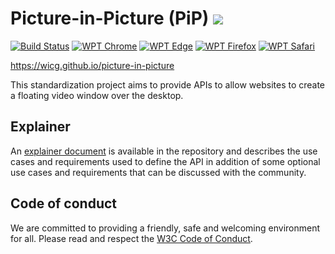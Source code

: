 # Picture-in-Picture (PiP) ![](https://storage.googleapis.com/material-icons/external-assets/v4/icons/svg/ic_picture_in_picture_alt_black_24px.svg) 

[![Build Status](https://travis-ci.org/WICG/picture-in-picture.svg?branch=master)](https://travis-ci.org/WICG/picture-in-picture)
[![WPT Chrome](https://wpt-badge.glitch.me/?product=chrome&prefix=/picture-in-picture/)](https://wpt.fyi/results/picture-in-picture)
[![WPT Edge](https://wpt-badge.glitch.me/?product=edge&prefix=/picture-in-picture/)](https://wpt.fyi/results/picture-in-picture)
[![WPT Firefox](https://wpt-badge.glitch.me/?product=firefox&prefix=/picture-in-picture/)](https://wpt.fyi/results/picture-in-picture)
[![WPT Safari](https://wpt-badge.glitch.me/?product=safari&prefix=/picture-in-picture/)](https://wpt.fyi/results/picture-in-picture)

https://wicg.github.io/picture-in-picture

This standardization project aims to provide APIs to allow websites to create a floating video window over the desktop.

## Explainer

An [explainer document](explainer.md) is available in the repository and describes the use cases and requirements used to define the API in addition of some optional use cases and requirements that can be discussed with the community.

## Code of conduct

We are committed to providing a friendly, safe and welcoming environment for all. Please read and
respect the [W3C Code of Conduct](https://www.w3.org/Consortium/cepc/).
